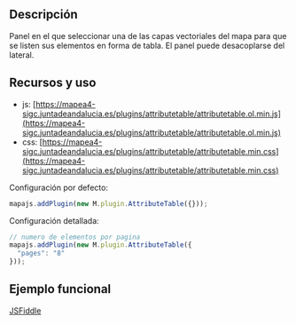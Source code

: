 ## Descripción

Panel en el que seleccionar una de las capas vectoriales del mapa para que se listen sus elementos en forma de tabla. El panel
puede desacoplarse del lateral.

## Recursos y uso

- js: [https://mapea4-sigc.juntadeandalucia.es/plugins/attributetable/attributetable.ol.min.js](https://mapea4-sigc.juntadeandalucia.es/plugins/attributetable/attributetable.ol.min.js)
- css: [https://mapea4-sigc.juntadeandalucia.es/plugins/attributetable/attributetable.min.css](https://mapea4-sigc.juntadeandalucia.es/plugins/attributetable/attributetable.min.css)

Configuración por defecto:
```javascript
mapajs.addPlugin(new M.plugin.AttributeTable({}));
```

Configuración detallada:
```javascript
// numero de elementos por pagina
mapajs.addPlugin(new M.plugin.AttributeTable({
  "pages": "8"
}));

```

## Ejemplo funcional

[JSFiddle](http://jsfiddle.net/sigcJunta/t4oLhuo4/)
